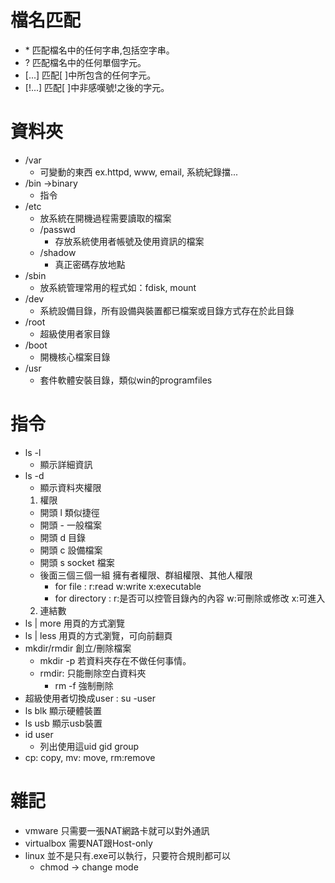 # 檔名匹配
* \* 匹配檔名中的任何字串,包括空字串。
* ? 匹配檔名中的任何單個字元。
* [...]   匹配[ ]中所包含的任何字元。
* [!...]   匹配[ ]中非感嘆號!之後的字元。

# 資料夾
* /var
  * 可變動的東西 ex.httpd, www, email, 系統紀錄擋...
* /bin ->binary
  * 指令
* /etc 
  * 放系統在開機過程需要讀取的檔案
  * /passwd 
    * 存放系統使用者帳號及使用資訊的檔案
  * /shadow
    * 真正密碼存放地點
* /sbin 
  * 放系統管理常用的程式如：fdisk, mount
* /dev
  * 系統設備目錄，所有設備與裝置都已檔案或目錄方式存在於此目錄
* /root
  * 超級使用者家目錄
* /boot
  * 開機核心檔案目錄
* /usr
  * 套件軟體安裝目錄，類似win的programfiles

# 指令
* ls -l 
  * 顯示詳細資訊
* ls -d 
  * 顯示資料夾權限
  1. 權限
    * 開頭 l 類似捷徑
    * 開頭 - 一般檔案
    * 開頭 d 目錄
    * 開頭 c 設備檔案
    * 開頭 s socket 檔案
    * 後面三個三個一組 擁有者權限、群組權限、其他人權限
      * for file : r:read w:write x:executable
      * for directory : r:是否可以控管目錄內的內容 w:可刪除或修改 x:可進入
  2. 連結數
* ls | more 用頁的方式瀏覽 
* ls | less 用頁的方式瀏覽，可向前翻頁
* mkdir/rmdir 創立/刪除檔案
  * mkdir -p 若資料夾存在不做任何事情。
  * rmdir:   只能刪除空白資料夾
    * rm -f 強制刪除
* 超級使用者切換成user : su -user
* ls blk 顯示硬體裝置
* ls usb 顯示usb裝置
* id user
  * 列出使用這uid gid group
* cp: copy, mv: move, rm:remove



# 雜記
* vmware 只需要一張NAT網路卡就可以對外通訊
* virtualbox 需要NAT跟Host-only
* linux 並不是只有.exe可以執行，只要符合規則都可以
  * chmod -> change mode
